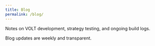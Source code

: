 ```yaml
---
title: Blog
permalink: /blog/
---
```


Notes on VOLT development, strategy testing, and ongoing build logs.

Blog updates are weekly and transparent.
